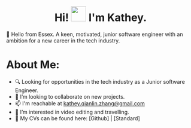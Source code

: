 <div id="header" align="center">
<h1>
Hi! <img src="https://media.giphy.com/media/hvRJCLFzcasrR4ia7z/giphy.gif" width="40"> I'm Kathey.
</h1>
</div>

👋 Hello from Essex. A keen, motivated, junior software engineer with an ambition for a new career in the tech industry.

 # About Me:
- 🔍 Looking for opportunities in the tech industry as a Junior software Engineer.
- 💞️ I’m looking to collaborate on new projects. 
- 📫 I'm reachable at kathey.qianlin.zhang@gmail.com
- 👀 I’m interested in video editing and travelling.
- 📝 My CVs can be found here: [Github] | [Standard]

<!---
Kaz2024/Kaz2024 is a ✨ special ✨ repository because its `README.md` (this file) appears on your GitHub profile.
You can click the Preview link to take a look at your changes.
--->
